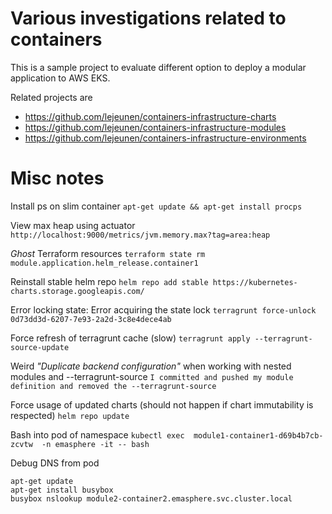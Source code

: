 # Various investigations related to containers

This is a sample project to evaluate different option to deploy a modular application to AWS EKS.

Related projects are
- https://github.com/lejeunen/containers-infrastructure-charts  
- https://github.com/lejeunen/containers-infrastructure-modules  
- https://github.com/lejeunen/containers-infrastructure-environments  






# Misc notes

Install ps on slim container
`apt-get update && apt-get install procps`

View max heap using actuator
`http://localhost:9000/metrics/jvm.memory.max?tag=area:heap`

_Ghost_ Terraform resources
`terraform state rm module.application.helm_release.container1`

Reinstall stable helm repo
`helm repo add stable https://kubernetes-charts.storage.googleapis.com/`

Error locking state: Error acquiring the state lock
`terragrunt force-unlock 0d73dd3d-6207-7e93-2a2d-3c8e4dece4ab`

Force refresh of terragrunt cache (slow)
`terragrunt apply --terragrunt-source-update`

Weird _"Duplicate backend configuration"_ when working with nested modules and --terragrunt-source
`I committed and pushed my module definition and removed the --terragrunt-source`

Force usage of updated charts (should not happen if chart immutability is respected)
`helm repo update`

Bash into pod of namespace
`kubectl exec  module1-container1-d69b4b7cb-zcvtw  -n emasphere -it -- bash`

Debug DNS from pod

```
apt-get update
apt-get install busybox
busybox nslookup module2-container2.emasphere.svc.cluster.local
```

